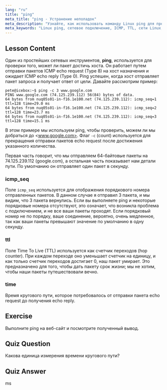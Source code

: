 ```yaml
---
lang: "ru"
title: "ping"
meta_title: "ping - Устранение неполадок"
meta_description: "Узнайте, как использовать команду Linux ping для проверки сетевого подключения и устранения неполадок. Разберитесь с ICMP, TTL и временем кругового пути для эффективной сетевой диагностики."
meta_keywords: "Linux ping, сетевое подключение, ICMP, TTL, сети Linux, Linux для начинающих, учебник по Linux, команда ping"
---
```


## Lesson Content

Один из простейших сетевых инструментов, **ping**, используется для проверки того, может ли пакет достичь хоста. Он работает путем отправки пакетов ICMP echo request (Type 8) на хост назначения и ожидает ICMP echo reply (Type 0). Ping успешен, когда хост отправляет пакет запроса и получает ответ от цели. Давайте рассмотрим пример:

```plaintext
pete@icebox:~$ ping -c 3 www.google.com
PING www.google.com (74.125.239.112) 56(84) bytes of data.
64 bytes from nuq05s01-in-f16.1e100.net (74.125.239.112): icmp_seq=1 ttl=128 time=29.0 ms
64 bytes from nuq05s01-in-f16.1e100.net (74.125.239.112): icmp_seq=2 ttl=128 time=23.7 ms
64 bytes from nuq05s01-in-f16.1e100.net (74.125.239.112): icmp_seq=3 ttl=128 time=15.1 ms
```

В этом примере мы используем ping, чтобы проверить, можем ли мы добраться до <www.google.com>. Флаг `-c` (count) используется для прекращения отправки пакетов echo request после достижения указанного количества.

Первая часть говорит, что мы отправляем 64-байтовые пакеты на 74.125.239.112 (google.com), а остальная часть показывает нам детали пути. По умолчанию он отправляет один пакет в секунду.

### icmp_seq

Поле `icmp_seq` используется для отображения порядкового номера отправленных пакетов. В данном случае я отправил 3 пакета, и мы видим, что 3 пакета вернулись. Если вы выполняете ping и некоторые порядковые номера отсутствуют, это означает, что возникла проблема с подключением, и не все ваши пакеты проходят. Если порядковый номер не по порядку, ваше соединение, вероятно, очень медленное, так как ваши пакеты превышают значение по умолчанию в одну секунду.

### ttl

Поле Time To Live (TTL) используется как счетчик переходов (hop counter). При каждом переходе оно уменьшает счетчик на единицу, и как только счетчик переходов достигает 0, наш пакет умирает. Это предназначено для того, чтобы дать пакету срок жизни; мы не хотим, чтобы наши пакеты путешествовали вечно.

### time

Время кругового пути, которое потребовалось от отправки пакета echo request до получения echo reply.

## Exercise

Выполните ping на веб-сайт и посмотрите полученный вывод.

## Quiz Question

Какова единица измерения времени кругового пути?

## Quiz Answer

ms
